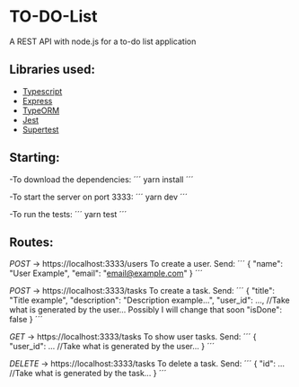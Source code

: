 # TO-DO-List
A REST API with node.js for a to-do list application

## Libraries used: 
- [Typescript](https://github.com/microsoft/TypeScript)
- [Express](https://github.com/expressjs/express)
- [TypeORM](https://github.com/typeorm/typeorm)
- [Jest](https://github.com/facebook/jest)
- [Supertest](https://github.com/visionmedia/supertest)

## Starting:
-To download the dependencies:
´´´
yarn install 
´´´

-To start the server on port 3333:
´´´
yarn dev 
´´´

-To run the tests:
´´´
yarn test 
´´´

## Routes: 
*POST* -> https://localhost:3333/users  To create a user. Send:
´´´
{
    "name": "User Example",
    "email": "email@example.com"
}
´´´

*POST* -> https://localhost:3333/tasks  To create a task. Send:
´´´
{
    "title": "Title example",
    "description": "Description example...",
    "user_id": ..., //Take what is generated by the user... Possibly I will change that soon
    "isDone": false
}
´´´

*GET* -> https://localhost:3333/tasks  To show user tasks. Send:
´´´
{
    "user_id": ... //Take what is generated by the user...
}
´´´

*DELETE* -> https://localhost:3333/tasks  To delete a task. Send:
´´´
{
    "id": ... //Take what is generated by the task...
}
´´´




